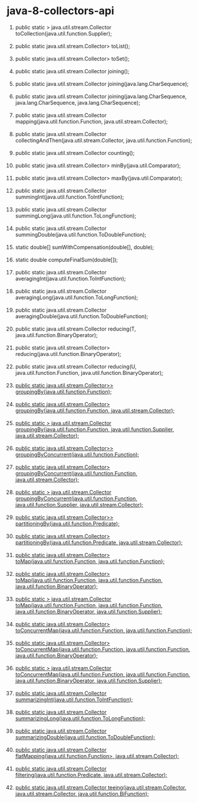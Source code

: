 # java-8-collectors-api
<ol>

<li>public static <T, C extends java.util.Collection<T>> java.util.stream.Collector<T, ?, C> toCollection(java.util.function.Supplier<C>);<br><br></li>
<li>public static <T> java.util.stream.Collector<T, ?, java.util.List<T>> toList();<br><br></li>
 <li> public static <T> java.util.stream.Collector<T, ?, java.util.Set<T>> toSet();<br><br></li>
  <li>public static java.util.stream.Collector<java.lang.CharSequence, ?, java.lang.String> joining();<br><br></li>
  <li>public static java.util.stream.Collector<java.lang.CharSequence, ?, java.lang.String> joining(java.lang.CharSequence);<br><br></li>
  <li>public static java.util.stream.Collector<java.lang.CharSequence, ?, java.lang.String> joining(java.lang.CharSequence, java.lang.CharSequence, java.lang.CharSequence);<br><br></li>
  <li>public static <T, U, A, R> java.util.stream.Collector<T, ?, R> mapping(java.util.function.Function<? super T, ? extends U>, java.util.stream.Collector<? super U, A, R>);<br><br></li>
  <li>public static <T, A, R, RR> java.util.stream.Collector<T, A, RR> collectingAndThen(java.util.stream.Collector<T, A, R>, java.util.function.Function<R, RR>);<br><br></li>
  <li>public static <T> java.util.stream.Collector<T, ?, java.lang.Long> counting();<br><br></li>
  <li>public static <T> java.util.stream.Collector<T, ?, java.util.Optional<T>> minBy(java.util.Comparator<? super T>);<br><br></li>
  <li>public static <T> java.util.stream.Collector<T, ?, java.util.Optional<T>> maxBy(java.util.Comparator<? super T>);<br><br></li>
  <li>public static <T> java.util.stream.Collector<T, ?, java.lang.Integer> summingInt(java.util.function.ToIntFunction<? super T>);<br><br></li>
  <li>public static <T> java.util.stream.Collector<T, ?, java.lang.Long> summingLong(java.util.function.ToLongFunction<? super T>);<br><br></li>
  <li>public static <T> java.util.stream.Collector<T, ?, java.lang.Double> summingDouble(java.util.function.ToDoubleFunction<? super T>);<br><br></li>
  <li>static double[] sumWithCompensation(double[], double);<br><br></li>
  <li>static double computeFinalSum(double[]);<br><br></li>
  <li>public static <T> java.util.stream.Collector<T, ?, java.lang.Double> averagingInt(java.util.function.ToIntFunction<? super T>);<br><br></li>
  <li>public static <T> java.util.stream.Collector<T, ?, java.lang.Double> averagingLong(java.util.function.ToLongFunction<? super T>);<br><br></li>
  <li>public static <T> java.util.stream.Collector<T, ?, java.lang.Double> averagingDouble(java.util.function.ToDoubleFunction<? super T>);<br><br></li>
  <li>public static <T> java.util.stream.Collector<T, ?, T> reducing(T, java.util.function.BinaryOperator<T>);<br><br></li>
  <li>public static <T> java.util.stream.Collector<T, ?, java.util.Optional<T>> reducing(java.util.function.BinaryOperator<T>);<br><br></li>
  <li>public static <T, U> java.util.stream.Collector<T, ?, U> reducing(U, java.util.function.Function<? super T, ? extends U>, java.util.function.BinaryOperator<U>);<br><br></li>
  <li>public static <T, K> java.util.stream.Collector<T, ?, java.util.Map<K, java.util.List<T>>> groupingBy(java.util.function.Function<? super T, ? extends K>);<br><br></li>
  <li>public static <T, K, A, D> java.util.stream.Collector<T, ?, java.util.Map<K, D>> groupingBy(java.util.function.Function<? super T, ? extends K>, java.util.stream.Collector<? super T, A, D>);<br><br></li>
  <li>public static <T, K, D, A, M extends java.util.Map<K, D>> java.util.stream.Collector<T, ?, M> groupingBy(java.util.function.Function<? super T, ? extends K>, java.util.function.Supplier<M>, java.util.stream.Collector<? super T, A, D>);<br><br></li>
  <li>public static <T, K> java.util.stream.Collector<T, ?, java.util.concurrent.ConcurrentMap<K, java.util.List<T>>> groupingByConcurrent(java.util.function.Function<? super T, ? extends K>);<br><br></li>
  <li>public static <T, K, A, D> java.util.stream.Collector<T, ?, java.util.concurrent.ConcurrentMap<K, D>> groupingByConcurrent(java.util.function.Function<? super T, ? extends K>, java.util.stream.Collector<? super T, A, D>);<br><br></li>
  <li>public static <T, K, A, D, M extends java.util.concurrent.ConcurrentMap<K, D>> java.util.stream.Collector<T, ?, M> groupingByConcurrent(java.util.function.Function<? super T, ? extends K>, java.util.function.Supplier<M>, java.util.stream.Collector<? super T, A, D>);<br><br></li>
  <li>public static <T> java.util.stream.Collector<T, ?, java.util.Map<java.lang.Boolean, java.util.List<T>>> partitioningBy(java.util.function.Predicate<? super T>);<br><br></li>
  <li>public static <T, D, A> java.util.stream.Collector<T, ?, java.util.Map<java.lang.Boolean, D>> partitioningBy(java.util.function.Predicate<? super T>, java.util.stream.Collector<? super T, A, D>);<br><br></li>
  <li>public static <T, K, U> java.util.stream.Collector<T, ?, java.util.Map<K, U>> toMap(java.util.function.Function<? super T, ? extends K>, java.util.function.Function<? super T, ? extends U>);<br><br></li>
  <li>public static <T, K, U> java.util.stream.Collector<T, ?, java.util.Map<K, U>> toMap(java.util.function.Function<? super T, ? extends K>, java.util.function.Function<? super T, ? extends U>, java.util.function.BinaryOperator<U>);<br><br></li>
  <li>public static <T, K, U, M extends java.util.Map<K, U>> java.util.stream.Collector<T, ?, M> toMap(java.util.function.Function<? super T, ? extends K>, java.util.function.Function<? super T, ? extends U>, java.util.function.BinaryOperator<U>, java.util.function.Supplier<M>);<br><br></li>
  <li>public static <T, K, U> java.util.stream.Collector<T, ?, java.util.concurrent.ConcurrentMap<K, U>> toConcurrentMap(java.util.function.Function<? super T, ? extends K>, java.util.function.Function<? super T, ? extends U>);<br><br></li>
  <li>public static <T, K, U> java.util.stream.Collector<T, ?, java.util.concurrent.ConcurrentMap<K, U>> toConcurrentMap(java.util.function.Function<? super T, ? extends K>, java.util.function.Function<? super T, ? extends U>, java.util.function.BinaryOperator<U>);<br><br></li>
  <li>public static <T, K, U, M extends java.util.concurrent.ConcurrentMap<K, U>> java.util.stream.Collector<T, ?, M> toConcurrentMap(java.util.function.Function<? super T, ? extends K>, java.util.function.Function<? super T, ? extends U>, java.util.function.BinaryOperator<U>, java.util.function.Supplier<M>);<br><br></li>
  <li>public static <T> java.util.stream.Collector<T, ?, java.util.IntSummaryStatistics> summarizingInt(java.util.function.ToIntFunction<? super T>);<br><br></li>
  <li>public static <T> java.util.stream.Collector<T, ?, java.util.LongSummaryStatistics> summarizingLong(java.util.function.ToLongFunction<? super T>);<br><br></li>
  <li>public static <T> java.util.stream.Collector<T, ?, java.util.DoubleSummaryStatistics> summarizingDouble(java.util.function.ToDoubleFunction<? super T>);<br><br></li>
  <li>public static <T, U, A, R> java.util.stream.Collector<T, ?, R> flatMapping(java.util.function.Function<? super T, ? extends java.util.stream.Stream<? extends U>>, java.util.stream.Collector<? super U, A, R>);<br><br></li>
  <li>public static <T, A, R> java.util.stream.Collector<T, ?, R> filtering(java.util.function.Predicate<? super T>, java.util.stream.Collector<? super T, A, R>);<br><br></li>
  <li>public static <T, R1, R2, R> java.util.stream.Collector<T, ?, R> teeing(java.util.stream.Collector<? super T, ?, R1>, java.util.stream.Collector<? super T, ?, R2>, java.util.function.BiFunction<? super R1, ? super R2, R>);<br><br></li>
  </ol>
